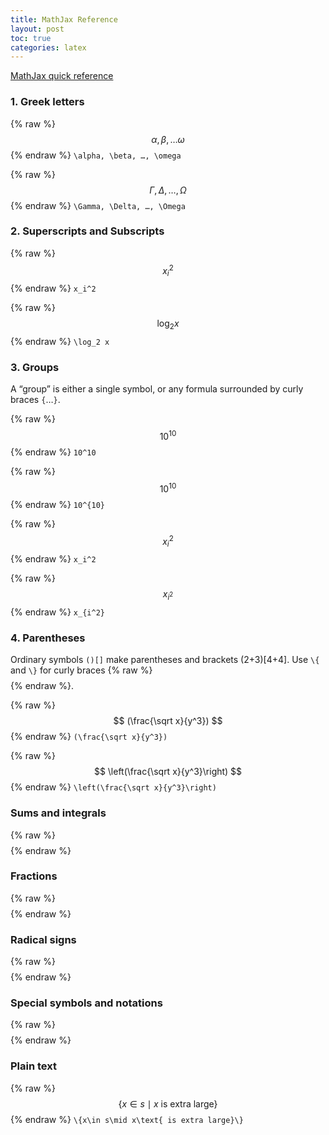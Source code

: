 ```yaml
---
title: MathJax Reference
layout: post
toc: true
categories: latex
---
```


[MathJax quick reference](https://math.meta.stackexchange.com/questions/5020/mathjax-basic-tutorial-and-quick-reference)

<!--more-->

### 1. Greek letters

{% raw %}$$ \alpha, \beta, … \omega $${% endraw %} ```\alpha, \beta, …, \omega```

{% raw %}$$ \Gamma, \Delta, …, \Omega $${% endraw %} ```\Gamma, \Delta, …, \Omega```

### 2. Superscripts and Subscripts

{% raw %}$$ x_i^2 $${% endraw %} ``` x_i^2 ```

{% raw %}$$ \log_2 x $${% endraw %} ``` \log_2 x ```

### 3. Groups
A “group” is either a single symbol, or any formula surrounded by curly braces ```{```…```}```.

{% raw %}$$ 10^10 $${% endraw %} ``` 10^10 ```

{% raw %}$$ 10^{10} $${% endraw %} ``` 10^{10} ```

{% raw %}$$ x_i^2 $${% endraw %} ``` x_i^2 ```

{% raw %}$$ x_{i^2} $${% endraw %} ``` x_{i^2} ```

### 4. Parentheses 
Ordinary symbols ```()[]``` make parentheses and brackets (2+3)[4+4]. Use ```\{``` and ```\}``` for curly braces {% raw %}$${}$${% endraw %}.

{% raw %}$$ (\frac{\sqrt x}{y^3}) $${% endraw %} ``` (\frac{\sqrt x}{y^3}) ```

{% raw %}$$ \left(\frac{\sqrt x}{y^3}\right) $${% endraw %} ``` \left(\frac{\sqrt x}{y^3}\right) ```

### Sums and integrals

{% raw %}$$  $${% endraw %} ```  ```

### Fractions

{% raw %}$$  $${% endraw %} ```  ```

### Radical signs

{% raw %}$$  $${% endraw %} ```  ```

### Special symbols and notations

{% raw %}$$  $${% endraw %} ```  ```

### Plain text

{% raw %}$$ \{x\in s\mid x\text{ is extra large}\} $${% endraw %} ``` \{x\in s\mid x\text{ is extra large}\} ```